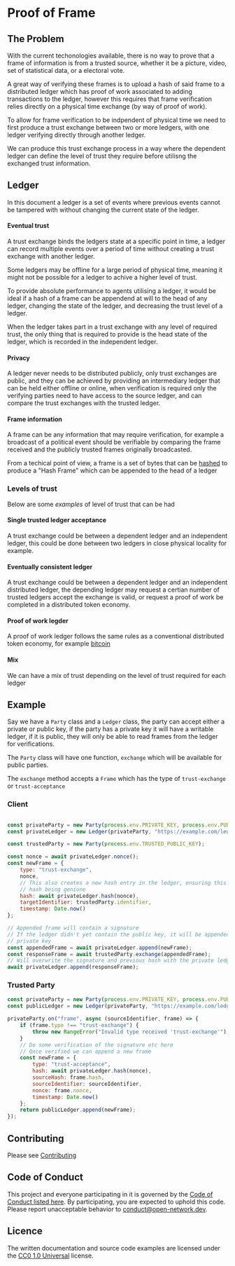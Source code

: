 # Proof of Frame

## The Problem

With the current techonologies available, there is no way to prove that a frame of information is from a trusted source, whether it be a picture, video, set of statistical data, or a electoral vote. 

A great way of verifying these frames is to upload a hash of said frame to a distributed ledger which has proof of work associated to adding transactions to the ledger, however this requires that frame verification relies directly on a physical time exchange (by way of proof of work). 

To allow for frame verification to be indpendent of physical time we need to first produce a trust exchange between two or more ledgers, with one ledger verifying directly through another ledger. 

We can produce this trust exchange process in a way where the dependent ledger can define the level of trust they require before utilisng the exchanged trust information. 

##  Ledger

In this document a ledger is a set of events where previous events cannot be tampered with without changing the current
state of the ledger.

#### Eventual trust

A trust exchange binds the ledgers state at a specific point in time, a ledger can record multiple events over 
a period of time without creating a trust exchange with another ledger. 

Some ledgers may be offline for a large period of physical time, meaning it might not be possible for a ledger to 
achive a higher level of trust. 

To provide absolute performance to agents utilising a ledger, it would be ideal if a hash of a frame can be appendend 
at will to the head of any ledger, changing the state of the ledger, and decreasing the trust level of a ledger. 

When the ledger takes part in a trust exchange with any level of required trust, the only thing that is required
to provide is the head state of the ledger, which is recorded in the independent ledger. 

#### Privacy 

A ledger never needs to be distributed publicly, only trust exchanges are public, and they can be achieved by providing 
an intermediary ledger that can be held either offline or online, when verification is required only the verifying parties
need to have access to the source ledger, and can compare the trust exchanges with the trusted ledger.

#### Frame information

A frame can be any information that may require verification, for example a broadcast of a political event should be verifiable by comparing the frame received and the publicly trusted frames originally broadcasted. 

From a techical point of view, a frame is a set of bytes that can be [hashed](https://en.wikipedia.org/wiki/Hash_function) to produce a "Hash Frame" which can be appended to the head of a ledger 

### Levels of trust

Below are some _examples_ of level of trust that can be had

#### Single trusted ledger acceptance

A trust exchange could be between a dependent ledger and an independent ledger,
this could be done between two ledgers in close physical locality for example.  

#### Eventually consistent ledger

A trust exchange could be between a dependent ledger and an independent distributed ledger, 
the depending ledger may request a certian number of trusted ledgers accept the 
exchange is valid, or request a proof of work be completed in a distributed token economy.

#### Proof of work legder

A proof of work ledger follows the same rules as a conventional distributed token economy, for example [bitcoin](https://bitcoin.org/bitcoin.pdf)

#### Mix

We can have a mix of trust depending on the level of trust required for each ledger

## Example

Say we have a `Party` class and a `Ledger` class, the party can accept either a private or public key, 
if the party has a private key it will have a writable ledger, if it is public, they will only be able to 
read frames from the ledger for verifications. 

The `Party` class will have one function, `exchange` which will be available for public parties. 

The `exchange` method accepts a `Frame` which has the type of `trust-exchange` or `trust-acceptance`

### Client

```js

const privateParty = new Party(process.env.PRIVATE_KEY, process.env.PUBLIC_KEY);
const privateLedger = new Ledger(privateParty, "https://example.com/ledgers/private");

const trustedParty = new Party(process.env.TRUSTED_PUBLIC_KEY);

const nonce = await privateLedger.nonce();
const newFrame = {
	type: "trust-exchange",
	nonce,
	// This also creates a new hash entry in the ledger, ensuring this newFrame will contain a record of this
	// hash being geniune 
	hash: await privateLedger.hash(nonce),
	targetIdentifier: trustedParty.identifier,
	timestamp: Date.now()
};

// Appended frame will contain a signature 
// If the ledger didn't yet contain the public key, it will be appended as a "public-key-acceptance" frame before signing with the 
// private key
const appendedFrame = await privateLedger.append(newFrame);
const responseFrame = await trustedParty.exchange(appendedFrame);
// Will overwrite the signature and previous hash with the private ledger details, but hash & other details will be the same
await privateLedger.append(responseFrame);
```

### Trusted Party

```js
const privateParty = new Party(process.env.PRIVATE_KEY, process.env.PUBLIC_KEY);
const publicLedger = new Ledger(privateParty, "https://example.com/ledgers/public");

privateParty.on("frame", async (sourceIdentifier, frame) => {
	if (frame.type !== "trust-exchange") {
		throw new RangeError("Invalid type received 'trust-exchange'");s
	}
	// Do some verification of the signature etc here
	// Once verified we can append a new frame
	const newFrame = {
		type: "trust-acceptance",
		hash: await privateLedger.hash(nonce),
	    sourceHash: frame.hash,
	    sourceIdentifier: sourceIdentifier,
	    nonce: frame.nonce,
	    timestamp: Date.now()
	};
	return publicLedger.append(newFrame);
});
```

## Contributing

Please see [Contributing](./CONTRIBUTING.md)

## Code of Conduct 

This project and everyone participating in it is governed by the [Code of Conduct listed here](./CODE_OF_CONDUCT.md). By participating, you are expected to uphold this code. Please report unacceptable behavior to [conduct@open-network.dev](mailto:conduct@open-network.dev).

## Licence

The written documentation and source code examples are licensed under the [CC0 1.0 Universal](https://creativecommons.org/publicdomain/zero/1.0/) license.